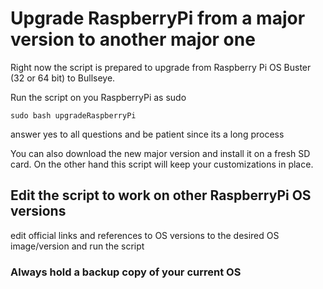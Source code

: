 # Upgrade RaspberryPi from a major version to another major one

Right now the script is prepared to upgrade from Raspberry Pi OS Buster (32 or 64 bit) to Bullseye.

Run the script on you RaspberryPi as sudo 

```
sudo bash upgradeRaspberryPi
```

answer yes to all questions and be patient since its a long process

You can also download the new major version and install it on a fresh SD card. On the other hand this script will keep your customizations in place. 

## Edit the script to work on other RaspberryPi OS versions

edit official links and references to OS versions to the desired OS image/version and run the script

### Always hold a backup copy of your current OS
